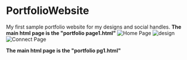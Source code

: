 # PortfolioWebsite
My first sample portfolio website for my designs and social handles.
**The main html page is the "portfolio page1.html"**
![Home Page](https://user-images.githubusercontent.com/98814117/170716423-cab03e13-e409-41b6-9c43-4b78d2995b17.png)
![design](https://user-images.githubusercontent.com/98814117/170716828-9b265dbe-c3d6-4309-b365-79a9661f4a45.png)
![Connect Page](https://user-images.githubusercontent.com/98814117/170716904-4345b6d9-c22e-40bd-bd23-d6b3d066dd7f.png)

**The main html page is the "portfolio pg1.html"**
